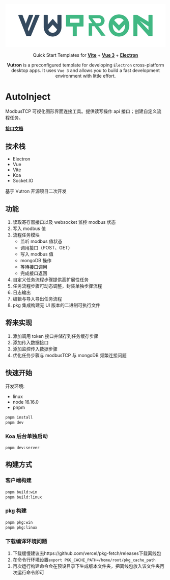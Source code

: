 <div align="center">

![vutron-logo](src/renderer/public/images/vutron-logo.webp)

Quick Start Templates for **[Vite](https://vitejs.dev)** + **[Vue 3](https://vuejs.org)** + **[Electron](https://www.electronjs.org)**

**Vutron** is a preconfigured template for developing `Electron` cross-platform desktop apps. It uses `Vue 3` and allows you to build a fast development environment with little effort.

</div>

# AutoInject

ModbusTCP 可视化图形界面连接工具。提供读写操作 api 接口；创建自定义流程任务。

[**接口文档**](./docs/接口说明.md)

## 技术栈

- Electron
- Vue
- Vite
- Koa
- Socket.IO

基于 Vutron 开源项目二次开发

## 功能

1. 读取寄存器接口以及 websocket 监控 modbus 状态
2. 写入 modbus 值
3. 流程任务模块
   - 监听 modbus 值状态
   - 调用接口（POST、GET）
   - 写入 modbus 值
   - mongoDB 操作
   - 等待接口调用
   - 完成接口返回
4. 自定义任务流程步骤提供高扩展性任务
5. 任务流程步骤可动态调整，封装单独步骤流程
6. 日志输出
7. 编辑与导入导出任务流程
8. pkg 集成构建无 UI 版本的二进制可执行文件

## 将来实现

1. 添加调用 token 接口并储存到任务缓存步骤
2. 添加传入数据接口
3. 添加监控传入数据步骤
4. 优化任务步骤与 modbusTCP 与 mongoDB 频繁连接问题

## 快速开始

开发环境:

- linux
- node 16.16.0
- pnpm

```
pnpm install
pnpm dev
```

### Koa 后台单独启动

```
pnpm dev:server
```

## 构建方式

### 客户端构建

```
pnpm build:win
pnpm build:linux
```

### pkg 构建

```
pnpm pkg:win
pnpm pkg:linux
```

### 下载编译环境问题

1. 下载缓慢建议去https://github.com/vercel/pkg-fetch/releases下载离线包
2. 在命令行环境设置`export PKG_CACHE_PATH=/home/root/pkg_cache_path`
3. 再次运行构建命令会在预设目录下生成版本文件夹，把离线包放入该文件夹再次运行命令即可
